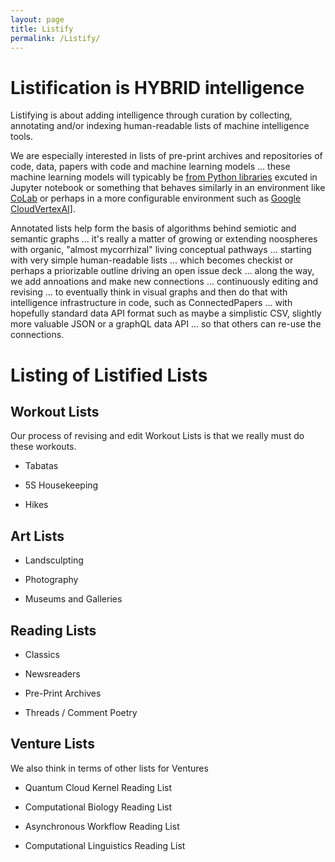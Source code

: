 ```yaml
---
layout: page
title: Listify
permalink: /Listify/
---
```



# Listification is HYBRID intelligence

Listifying is about adding intelligence through curation by collecting, annotating and/or indexing human-readable lists  of machine intelligence tools.

We are especially interested in lists of pre-print archives and repositories of code, data, papers with code and machine learning models ... these machine learning models will typicably be [from Python libraries]() excuted in Jupyter notebook or something that behaves similarly in an environment like [CoLab](https://colab.research.google.com/signup/pricing?utm_source=dialog&utm_medium=link&utm_campaign=settings_page) or perhaps in a more configurable environment such as [Google CloudVertexAI](https://cloud.google.com/vertex-ai/pricing)].

Annotated lists help form the basis of algorithms behind semiotic and semantic graphs ... it's really a matter of growing or extending noospheres with organic, "almost mycorrhizal" living conceptual pathways ... starting with very simple human-readable lists ... which becomes checkist or perhaps a priorizable outline driving an open issue deck ... along the way, we add annoations and make new connections ... continuously editing and revising ... to eventually think in visual graphs and then do that with intelligence infrastructure in code, such as ConnectedPapers ... with hopefully standard data API format such as maybe a simplistic CSV, slightly more valuable JSON or a graphQL data API ... so that others can re-use the connections.


# Listing of Listified Lists

## Workout Lists

Our process of revising and edit Workout Lists is that we really must do these workouts.

* Tabatas

* 5S Housekeeping

* Hikes

## Art Lists

* Landsculpting

* Photography

* Museums and Galleries

## Reading Lists

* Classics

* Newsreaders

* Pre-Print Archives

* Threads / Comment Poetry

## Venture Lists

We also think in terms of other lists for Ventures

* Quantum Cloud Kernel Reading List

* Computational Biology Reading List

* Asynchronous Workflow Reading List

* Computational Linguistics Reading List

